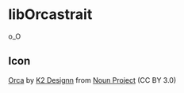 # libOrcastrait

o\_O

## Icon

[Orca](https://thenounproject.com/icon/orca-6482046/) by [K2 Designn](https://thenounproject.com/creator/k240/) from [Noun Project](https://thenounproject.com/browse/icons/term/orca/) (CC BY 3.0)

